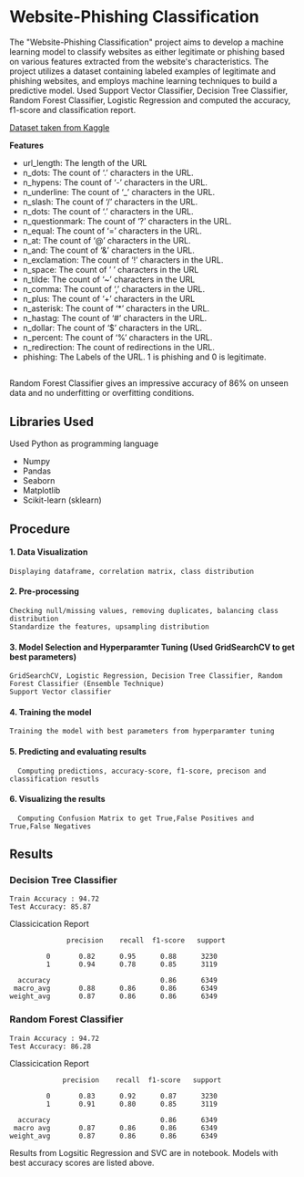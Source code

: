 # Website-Phishing Classification

The "Website-Phishing Classification" project aims to develop a machine learning model to classify websites as either legitimate or phishing based on various features extracted from the website's characteristics. The project utilizes a dataset containing labeled examples of legitimate and phishing websites, and employs machine learning techniques to build a predictive model.
Used Support Vector Classifier, Decision Tree Classifier, Random Forest Classifier, Logistic Regression and computed the accuracy, f1-score and classification report.

[Dataset taken from Kaggle](https://www.kaggle.com/datasets/danielfernandon/web-page-phishing-dataset/data)

**Features**<br>
*   url_length: The length of the URL
*   n_dots: The count of ‘.’ characters in the URL.
*   n_hypens: The count of ‘-’ characters in the URL.
*   n_underline: The count of ‘_’ characters in the URL.
*   n_slash: The count of ‘/’ characters in the URL.
*   n_dots: The count of ‘.’ characters in the URL.
*   n_questionmark: The count of ‘?’ characters in the URL.
*   n_equal: The count of ‘=’ characters in the URL.
*   n_at: The count of ‘@’ characters in the URL.
*   n_and: The count of ‘&’ characters in the URL.
*   n_exclamation: The count of ‘!’ characters in the URL.
*   n_space: The count of ’ ’ characters in the URL
*   n_tilde: The count of ‘~’ characters in the URL
*   n_comma: The count of ‘,’ characters in the URL.
*   n_plus: The count of ‘+’ characters in the URL
*   n_asterisk: The count of ‘*’ characters in the URL.
*   n_hastag: The count of ‘#’ characters in the URL.
*   n_dollar: The count of ‘$’ characters in the URL.
*   n_percent: The count of ‘%’ characters in the URL.
*  n_redirection: The count of redirections in the URL.
*   phishing: The Labels of the URL. 1 is phishing and 0 is legitimate.
##

Random Forest Classifier gives an impressive accuracy of 86% on unseen data and no underfitting or overfitting conditions.


## Libraries Used
Used Python as programming language
- Numpy
- Pandas
- Seaborn
- Matplotlib
- Scikit-learn (sklearn)

## Procedure
#### 1. Data Visualization
    Displaying dataframe, correlation matrix, class distribution
#### 2. Pre-processing
    Checking null/missing values, removing duplicates, balancing class distribution
    Standardize the features, upsampling distribution
#### 3. Model Selection and Hyperparamter Tuning (Used GridSearchCV to get best parameters)
    GridSearchCV, Logistic Regression, Decision Tree Classifier, Random Forest Classifier (Ensemble Technique)
    Support Vector classifier
#### 4. Training the model
    Training the model with best parameters from hyperparamter tuning
#### 5. Predicting and evaluating results
      Computing predictions, accuracy-score, f1-score, precison and classification resutls
#### 6. Visualizing the results
      Computing Confusion Matrix to get True,False Positives and True,False Negatives


## Results
### Decision Tree Classifier

    Train Accuracy : 94.72
    Test Accuracy: 85.87

Classicication Report


                  precision    recall  f1-score   support

             0       0.82      0.95      0.88      3230
             1       0.94      0.78      0.85      3119

      accuracy                           0.86      6349
     macro_avg       0.88      0.86      0.86      6349
    weight_avg       0.87      0.86      0.86      6349


### Random Forest Classifier

    Train Accuracy : 94.72
    Test Accuracy: 86.28
    
Classicication Report

                 precision    recall  f1-score   support

             0       0.83      0.92      0.87      3230
             1       0.91      0.80      0.85      3119

      accuracy                           0.86      6349
     macro avg       0.87      0.86      0.86      6349
    weight_avg       0.87      0.86      0.86      6349

Results from Logsitic Regression and SVC are in notebook. Models with best accuracy scores are listed above.

##



